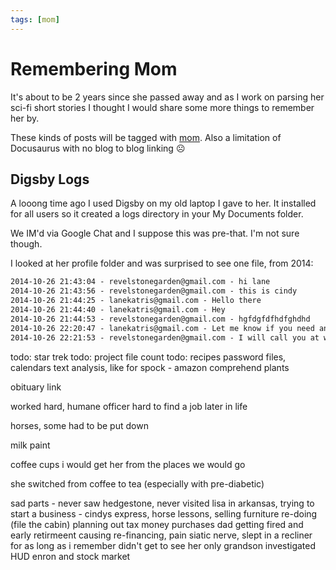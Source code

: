 ```yaml
---
tags: [mom]
---
```

# Remembering Mom

It's about to be 2 years since she passed away and as I work on parsing her sci-fi short stories I thought I would share some more things to remember her by. 

These kinds of posts will be tagged with [mom](/blog/tags/mom). Also a limitation of Docusaurus with no blog to blog linking ☹️

## Digsby Logs

A looong time ago I used Digsby on my old laptop I gave to her. It installed for all users so it created a logs directory in your My Documents folder.

We IM'd via Google Chat and I suppose this was pre-that. I'm not sure though.

I looked at her profile folder and was surprised to see one file, from 2014:

```html
2014-10-26 21:43:04 - revelstonegarden@gmail.com - hi lane
2014-10-26 21:43:56 - revelstonegarden@gmail.com - this is cindy
2014-10-26 21:44:25 - lanekatris@gmail.com - Hello there
2014-10-26 21:44:40 - lanekatris@gmail.com - Hey
2014-10-26 21:44:53 - revelstonegarden@gmail.com - hgfdgfdfhdfghdhd
2014-10-26 22:20:47 - lanekatris@gmail.com - Let me know if you need anything. love you
2014-10-26 22:21:53 - revelstonegarden@gmail.com - I will call you at work to say hi if you want me to. i am gathering coupons for you foor this winter and cold season..love you xoxoxoxoxo  mom

```

todo: star trek
todo: project file count
todo: recipes
password files, calendars
text analysis, like for spock - amazon comprehend
plants

obituary link

worked hard, humane officer
hard to find a job later in life

horses, some had to be put down

milk paint

coffee cups i would get her from the places we would go

she switched from coffee to tea (especially with pre-diabetic)

sad parts - never saw hedgestone, never visited lisa in arkansas, 
trying to start a business - cindys express, horse lessons, selling furniture re-doing (file the cabin)
planning out tax money purchases
dad getting fired and early retirmeent causing re-financing, pain siatic nerve, slept in a recliner for as long as i remember
didn't get to see her only grandson
investigated HUD
enron and stock market
